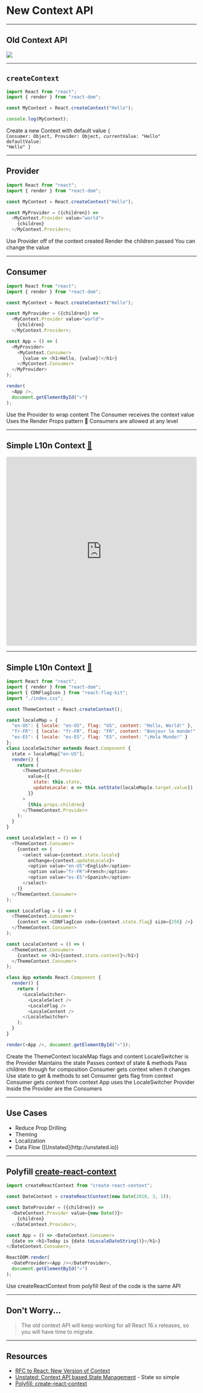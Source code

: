 # New Context API

------

## Old Context API

<!-- .slide: data-title="Context API" -->

![](./img/old-context-api.png)

------

## `createContext`

<!-- .slide: data-title="Context API" data-state="zeroTop"  -->

```js
import React from "react";
import { render } from "react-dom";

const MyContext = React.createContext("Hello");

console.log(MyContext);
```

<span class="fragment current-only focus-text" data-code-focus="4">Create a new Context with default value</span>
<span class="fragment current-only focus-text focus-code" data-code-focus="6"><code>{
  Consumer: Object,
  Provider: Object,
  currentValue: "Hello"
  defaultValue: "Hello"
}</code>
</span>

------

## Provider

<!-- .slide: data-title="Context API" data-state="zeroTopx" -->

```js
import React from "react";
import { render } from "react-dom";

const MyContext = React.createContext("Hello");

const MyProvider = ({children}) =>
  <MyContext.Provider value="world">
    {children}
  </MyContext.Provider>;
```

<span class="fragment current-only focus-text" data-code-focus="7,9">Use Provider off of the context created</span>
<span class="fragment current-only focus-text" data-code-focus="8">Render the children passed</span>
<span class="fragment current-only focus-text" data-code-focus="7">You can change the value</span>

------

## Consumer

<!-- .slide: data-title="Context API" data-state="zeroTop" -->

```js
import React from "react";
import { render } from "react-dom";

const MyContext = React.createContext("Hello");

const MyProvider = ({children}) =>
  <MyContext.Provider value="world">
    {children}
  </MyContext.Provider>;

const App = () => (
  <MyProvider>
    <MyContext.Consumer>
      {value => <h1>Hello, {value}!</h1>}
    </MyContext.Consumer>
  </MyProvider>
);

render(
  <App />,
  document.getElementById("⚛️")
);
```

<span class="fragment current-only focus-text" data-code-focus="12,16">Use the Provider to wrap content</span>
<span class="fragment current-only focus-text" data-code-focus="13,15">The Consumer receives the context value</span>
<span class="fragment current-only focus-text" data-code-focus="14">Uses the Render Props pattern 🎉</span>
<span class="fragment current-only focus-text" data-code-focus="13-15">Consumers are allowed at any level</span>

------

## Simple L10n Context [🔗](https://codesandbox.io/s/6lxxo1x5vn)<!-- .element: class="icon" -->

<!-- .slide: data-title="Context API" data-state="zeroTop" -->

<iframe src="https://codesandbox.io/embed/6lxxo1x5vn?autoresize=1&hidenavigation=1&view=preview" style="width:100%; height:500px; border:0; border-radius: 4px; overflow:hidden;" sandbox="allow-modals allow-forms allow-popups allow-scripts allow-same-origin"></iframe>

------

## Simple L10n Context [🔗](https://codesandbox.io/s/6lxxo1x5vn)<!-- .element: class="icon" -->

<!-- .slide: data-title="Context API" data-state="zeroTop" -->

```js
import React from "react";
import { render } from "react-dom";
import { CDNFlagIcon } from "react-flag-kit";
import "./index.css";

const ThemeContext = React.createContext();

const localeMap = {
  "en-US": { locale: "en-US", flag: "US", content: "Hello, World!" },
  "fr-FR": { locale: "fr-FR", flag: "FR", content: "Bonjour le monde!" },
  "es-ES": { locale: "es-ES", flag: "ES", content: "¡Hola Mundo!" }
};
class LocaleSwitcher extends React.Component {
  state = localeMap["en-US"];
  render() {
    return (
      <ThemeContext.Provider
        value={{
          state: this.state,
          updateLocale: e => this.setState(localeMap[e.target.value])
        }}
      >
        {this.props.children}
      </ThemeContext.Provider>
    );
  }
}

const LocaleSelect = () => (
  <ThemeContext.Consumer>
    {context => (
      <select value={context.state.locale}
        onChange={context.updateLocale}>
        <option value="en-US">English</option>
        <option value="fr-FR">French</option>
        <option value="es-ES">Spanish</option>
      </select>
    )}
  </ThemeContext.Consumer>
);

const LocaleFlag = () => (
  <ThemeContext.Consumer>
    {context => <CDNFlagIcon code={context.state.flag} size={256} />}
  </ThemeContext.Consumer>
);

const LocaleContent = () => (
  <ThemeContext.Consumer>
    {context => <h1>{context.state.content}</h1>}
  </ThemeContext.Consumer>
);

class App extends React.Component {
  render() {
    return (
      <LocaleSwitcher>
        <LocaleSelect />
        <LocaleFlag />
        <LocaleContent />
      </LocaleSwitcher>
    );
  }
}

render(<App />, document.getElementById("⚛️"));
```

<span class="fragment current-only focus-text" data-code-focus="6">Create the ThemeContext</span>
<span class="fragment current-only focus-text" data-code-focus="8-12">localeMap flags and content</span>
<span class="fragment current-only focus-text" data-code-focus="13-27">LocaleSwitcher is the Provider</span>
<span class="fragment current-only focus-text" data-code-focus="14">Maintains the state</span>
<span class="fragment current-only focus-text" data-code-focus="17-22,24">Passes context of state & methods</span>
<span class="fragment current-only focus-text" data-code-focus="23">Pass children through for composition</span>
<span class="fragment current-only focus-text" data-code-focus="29-40">Consumer gets context when it changes</span>
<span class="fragment current-only focus-text" data-code-focus="31-33">Use state to get & methods to set</span>
<span class="fragment current-only focus-text" data-code-focus="42-46">Consumer gets flag from context</span>
<span class="fragment current-only focus-text" data-code-focus="48-52">Consumer gets context from context</span>
<span class="fragment current-only focus-text" data-code-focus="57-61">App uses the LocaleSwitcher Provider</span>
<span class="fragment current-only focus-text" data-code-focus="58-60">Inside the Provider are the Consumers</span>

------

## Use Cases

<!-- .slide: data-title="Context API" data-state="zeroTopX" -->

* Reduce Prop Drilling<!-- .element: class="fragment" -->
* Theming<!-- .element: class="fragment" -->
* Localization<!-- .element: class="fragment" -->
* <!-- .element: class="fragment" -->Data Flow ([Unstated](http://unstated.io))

------

<h2>Polyfill <a style="text-transform: initial;" href="https://github.com/jamiebuilds/create-react-context">create-react-context</a></h2>

<!-- .slide: data-title="Context API" data-state="zeroTop" -->

```js
import createReactContext from "create-react-context";

const DateContext = createReactContext(new Date(2018, 3, 1));

const DateProvider = ({children}) =>
  <DateContext.Provider value={new Date()}>
    {children}
  </DateContext.Provider>;

const App = () => <DateContext.Consumer>
  {date => <h1>Today is {date.toLocaleDateString()}</h1>}
</DateContext.Consumer>;

ReactDOM.render(
  <DateProvider><App /></DateProvider>,
  document.getElementById("⚛️")
);
```

<span class="fragment current-only focus-text" data-code-focus="1,3">Use createReactContext from polyfill</span>
<span class="fragment current-only focus-text" data-code-focus="5-17">Rest of the code is the same API</span>

------

## Don't Worry...

<!-- .slide: data-title="Context API" data-state="zeroTopx" -->

> The old context API will keep working for all React 16.x releases, so you will have time to migrate.

------

## Resources

<!-- .slide: data-title="Context API" data-state="resources" -->

* [RFC to React: New Version of Context](https://github.com/reactjs/rfcs/blob/master/text/0002-new-version-of-context.md)
* [Unstated: Context API based State Management](http://unstated.io) - State so simple
* [Polyfill: create-react-context](https://github.com/jamiebuilds/create-react-context)